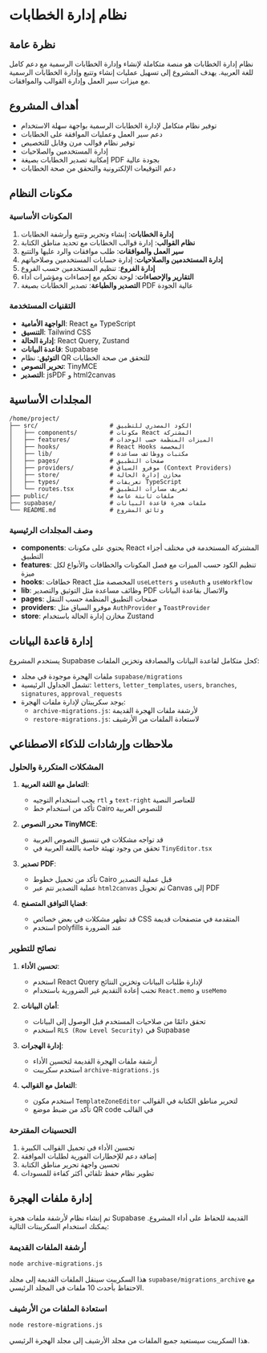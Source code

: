 # نظام إدارة الخطابات

## نظرة عامة
نظام إدارة الخطابات هو منصة متكاملة لإنشاء وإدارة الخطابات الرسمية مع دعم كامل للغة العربية. يهدف المشروع إلى تسهيل عمليات إنشاء وتتبع وإدارة الخطابات الرسمية مع ميزات سير العمل وإدارة القوالب والموافقات.

## أهداف المشروع
- توفير نظام متكامل لإدارة الخطابات الرسمية بواجهة سهلة الاستخدام
- دعم سير العمل وعمليات الموافقة على الخطابات
- توفير نظام قوالب مرن وقابل للتخصيص
- إدارة المستخدمين والصلاحيات
- إمكانية تصدير الخطابات بصيغة PDF بجودة عالية
- دعم التوقيعات الإلكترونية والتحقق من صحة الخطابات

## مكونات النظام

### المكونات الأساسية
1. **إدارة الخطابات**: إنشاء وتحرير وتتبع وأرشفة الخطابات
2. **نظام القوالب**: إدارة قوالب الخطابات مع تحديد مناطق الكتابة
3. **سير العمل والموافقات**: طلب موافقات والرد عليها والتتبع
4. **إدارة المستخدمين والصلاحيات**: إدارة حسابات المستخدمين وصلاحياتهم
5. **إدارة الفروع**: تنظيم المستخدمين حسب الفروع
6. **التقارير والإحصاءات**: لوحة تحكم مع إحصاءات ومؤشرات أداء
7. **التصدير والطباعة**: تصدير الخطابات بصيغة PDF عالية الجودة

### التقنيات المستخدمة
- **الواجهة الأمامية**: React مع TypeScript
- **التنسيق**: Tailwind CSS
- **إدارة الحالة**: React Query, Zustand
- **قاعدة البيانات**: Supabase
- **التوثيق**: نظام QR للتحقق من صحة الخطابات
- **تحرير النصوص**: TinyMCE
- **التصدير**: jsPDF و html2canvas

## المجلدات الأساسية

```
/home/project/
├── src/                    # الكود المصدري للتطبيق
│   ├── components/         # مكونات React المشتركة
│   ├── features/           # الميزات المنظمة حسب الوحدات
│   ├── hooks/              # React Hooks المخصصة
│   ├── lib/                # مكتبات ووظائف مساعدة
│   ├── pages/              # صفحات التطبيق
│   ├── providers/          # موفرو السياق (Context Providers)
│   ├── store/              # مخازن إدارة الحالة
│   ├── types/              # تعريفات TypeScript
│   └── routes.tsx          # تعريف مسارات التطبيق
├── public/                 # ملفات ثابتة عامة
├── supabase/               # ملفات هجرة قاعدة البيانات
└── README.md               # وثائق المشروع
```

### وصف المجلدات الرئيسية

- **components**: يحتوي على مكونات React المشتركة المستخدمة في مختلف أجزاء التطبيق
- **features**: تنظيم الكود حسب الميزات مع فصل المكونات والخطافات والأنواع لكل ميزة
- **hooks**: خطافات React المخصصة مثل `useLetters` و `useAuth` و `useWorkflow`
- **lib**: وظائف مساعدة مثل التوثيق والتصدير PDF والاتصال بقاعدة البيانات
- **pages**: صفحات التطبيق المنظمة حسب التنقل
- **providers**: موفرو السياق مثل `AuthProvider` و `ToastProvider`
- **store**: مخازن إدارة الحالة باستخدام Zustand

## إدارة قاعدة البيانات

يستخدم المشروع Supabase كحل متكامل لقاعدة البيانات والمصادقة وتخزين الملفات:

- ملفات الهجرة موجودة في مجلد `supabase/migrations`
- تشمل الجداول الرئيسية: `letters`, `letter_templates`, `users`, `branches`, `signatures`, `approval_requests`
- يوجد سكريبتان لإدارة ملفات الهجرة:
  - `archive-migrations.js`: لأرشفة ملفات الهجرة القديمة
  - `restore-migrations.js`: لاستعادة الملفات من الأرشيف

## ملاحظات وإرشادات للذكاء الاصطناعي

### المشكلات المتكررة والحلول

1. **التعامل مع اللغة العربية**:
   - يجب استخدام التوجيه `rtl` و `text-right` للعناصر النصية
   - تأكد من استخدام خط Cairo للنصوص العربية

2. **محرر النصوص TinyMCE**:
   - قد تواجه مشكلات في تنسيق النصوص العربية
   - تحقق من وجود تهيئة خاصة باللغة العربية في `TinyEditor.tsx`

3. **تصدير PDF**:
   - تأكد من تحميل خطوط Cairo قبل عملية التصدير
   - عملية التصدير تتم عبر `html2canvas` ثم تحويل Canvas إلى PDF

4. **قضايا التوافق المتصفح**:
   - قد تظهر مشكلات في بعض خصائص CSS المتقدمة في متصفحات قديمة
   - استخدم polyfills عند الضرورة

### نصائح للتطوير

1. **تحسين الأداء**:
   - استخدم React Query لإدارة طلبات البيانات وتخزين النتائج
   - تجنب إعادة التقديم غير الضرورية باستخدام `React.memo` و `useMemo`

2. **أمان البيانات**:
   - تحقق دائمًا من صلاحيات المستخدم قبل الوصول إلى البيانات
   - استخدم `RLS (Row Level Security)` في Supabase

3. **إدارة الهجرات**:
   - أرشفة ملفات الهجرة القديمة لتحسين الأداء
   - استخدم سكريبت `archive-migrations.js`

4. **التعامل مع القوالب**:
   - استخدم مكون `TemplateZoneEditor` لتحرير مناطق الكتابة في القوالب
   - تأكد من ضبط موضع QR code في القالب

### التحسينات المقترحة

1. تحسين الأداء في تحميل القوالب الكبيرة
2. إضافة دعم للإخطارات الفورية لطلبات الموافقة
3. تحسين واجهة تحرير مناطق الكتابة
4. تطوير نظام حفظ تلقائي أكثر كفاءة للمسودات

## إدارة ملفات الهجرة

تم إنشاء نظام لأرشفة ملفات هجرة Supabase القديمة للحفاظ على أداء المشروع. يمكنك استخدام السكريبتات التالية:

### أرشفة الملفات القديمة

```bash
node archive-migrations.js
```

هذا السكريبت سينقل الملفات القديمة إلى مجلد `supabase/migrations_archive` مع الاحتفاظ بأحدث 10 ملفات في المجلد الرئيسي.

### استعادة الملفات من الأرشيف

```bash
node restore-migrations.js
```

هذا السكريبت سيستعيد جميع الملفات من مجلد الأرشيف إلى مجلد الهجرة الرئيسي.